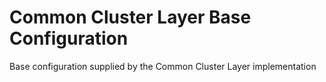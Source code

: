 # Common Cluster Layer Base Configuration

Base configuration supplied by the Common Cluster Layer implementation

